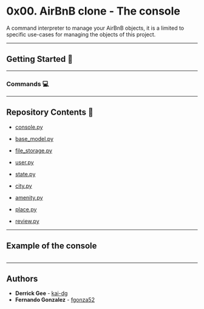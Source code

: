 # 0x00. AirBnB clone - The console

A command interpreter to manage your AirBnB objects, it is a limited to specific use-cases for managing the objects of this project.

---

## Getting Started :wrench:

---

### Commands :computer:

---

## Repository Contents :file_folder:

* [console.py](./console.py)

* [base_model.py](./models/base_model.py)

* [file_storage.py](./models/engine/file_storage.py)

* [user.py](./models/user.py)

* [state.py](./models/state.py)

* [city.py](./models/city.py)

* [amenity.py](./models/amenity.py)

* [place.py](./models/place.py)

* [review.py](./models/review.py)

---

## Example of the console

![]()

---

## Authors

* **Derrick Gee** - [kai-dg](https://github.com/kai-dg)
* **Fernando Gonzalez** - [fgonza52](https://github.com/fgonza52)
